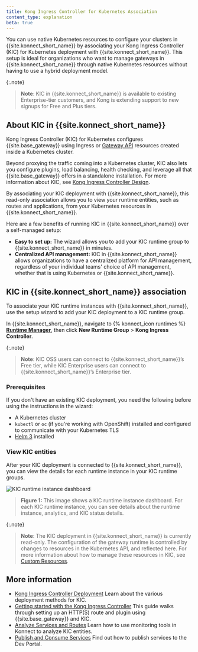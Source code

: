 ```yaml
---
title: Kong Ingress Controller for Kubernetes Association
content_type: explanation
beta: true
---
```


You can use native Kubernetes resources to configure your clusters in {{site.konnect_short_name}} by associating your Kong Ingress Controller (KIC) for Kubernetes deployment with {{site.konnect_short_name}}. 
This setup is ideal for organizations who want to manage gateways in {{site.konnect_short_name}} through native Kubernetes resources without having to use a hybrid deployment model. 

{:.note}
> **Note**: KIC in {{site.konnect_short_name}} is available to existing Enterprise-tier customers, and Kong is extending support to new signups for Free and Plus tiers.

## About KIC in {{site.konnect_short_name}}

Kong Ingress Controller (KIC) for Kubernetes configures {{site.base_gateway}} using Ingress or [Gateway API](https://gateway-api.sigs.k8s.io/) resources created inside a Kubernetes cluster. 

Beyond proxying the traffic coming into a Kubernetes cluster, KIC also lets you configure plugins, load balancing, health checking, and leverage all that {{site.base_gateway}} offers in a standalone installation. For more information about KIC, see [Kong Ingress Controller Design](/kubernetes-ingress-controller/latest/concepts/design/). 

By associating your KIC deployment with {{site.konnect_short_name}}, this read-only association allows you to view your runtime entities, such as routes and applications, from your Kubernetes resources in {{site.konnect_short_name}}.  

Here are a few benefits of running KIC in {{site.konnect_short_name}} over a self-managed setup:
* **Easy to set up:** The wizard allows you to add your KIC runtime group to {{site.konnect_short_name}} in minutes.
* **Centralized API management:** KIC in {{site.konnect_short_name}} allows organizations to have a centralized platform for API management, regardless of your individual teams' choice of API management, whether that is using Kubernetes or {{site.konnect_short_name}}. 


<!-- Add this back in for milestone 2
* **Monitor your KIC analytics:** By associating with {{site.konnect_short_name}}, you can view the analytics from your KIC runtime instances alongside any of your self-managed {{site.konnect_short_name}} runtime instances. 
* **Display KIC entities in Dev Portal:** Publish your KIC services to the Dev Portal and make the API specs available to third-party developers.-->

## KIC in {{site.konnect_short_name}} association

To associate your KIC runtime instances with {{site.konnect_short_name}}, use the setup wizard to add your KIC deployment to a KIC runtime group.  

In {{site.konnect_short_name}}, navigate to {% konnect_icon runtimes %} **[Runtime Manager](https://cloud.konghq.com/runtime-manager)**, then click **New Runtime Group** > **Kong Ingress Controller**.

{:.note}
> **Note**: KIC OSS users can connect to {{site.konnect_short_name}}’s Free tier, while KIC Enterprise users can connect to {{site.konnect_short_name}}’s Enterprise tier.

### Prerequisites

If you don't have an existing KIC deployment, you need the following before using the instructions in the wizard:
*  A Kubernetes cluster 
* `kubectl` or `oc` (if you're working with OpenShift) installed and configured to communicate with your Kubernetes TLS
* [Helm 3](https://helm.sh/docs/intro/install/) installed

### View KIC entities

After your KIC deployment is connected to {{site.konnect_short_name}}, you can view the details for each runtime instance in your KIC runtime groups. 

![KIC runtime instance dashboard](/assets/images/docs/konnect/konnect-runtime-instance-kic.png)
> **Figure 1:** This image shows a KIC runtime instance dashboard. For each KIC runtime instance, you can see details about the runtime instance, analytics, and KIC status details.

{:.note}
> **Note**: The KIC deployment in {{site.konnect_short_name}} is currently read-only. The configuration of the gateway runtime is controlled by changes to resources in the Kubernetes API, and reflected here. For more information about how to manage these resources in KIC, see [Custom Resources](/kubernetes-ingress-controller/latest/concepts/custom-resources/). 

## More information

* [Kong Ingress Controller Deployment](/kubernetes-ingress-controller/latest/concepts/deployment/)
    Learn about the various deployment methods for KIC. 
* [Getting started with the Kong Ingress Controller](/kubernetes-ingress-controller/latest/guides/getting-started/)
    This guide walks through setting up an HTTP(S) route and plugin using {{site.base_gateway}} and KIC.
* [Analyze Services and Routes](/konnect/analytics/services-and-routes/)
    Learn how to use monitoring tools in Konnect to analyze KIC entities.
* [Publish and Consume Services](/konnect/getting-started/publish-service/)
    Find out how to publish services to the Dev Portal.
